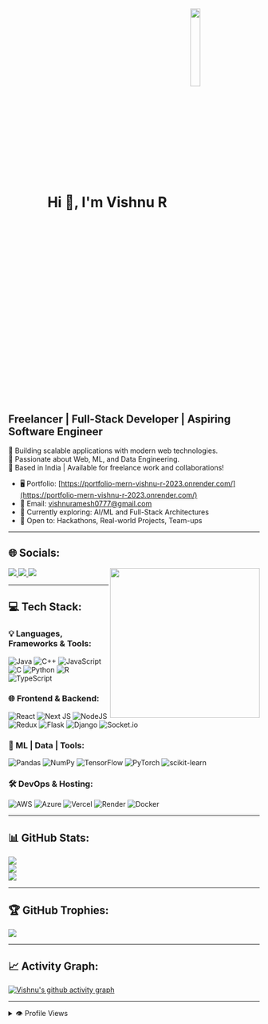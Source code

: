 <h1 align="center"><b>Hi 👋, I'm Vishnu R</b>
  <img align="center" width="20%" src="https://alexindris.github.io/assets/img/portfolio/Avatar-Maker.png">
</h1>

Freelancer | Full-Stack Developer | Aspiring Software Engineer  
-----------------------------------------------------------

🔭 Building scalable applications with modern web technologies.  
🌱 Passionate about Web, ML, and Data Engineering.  
📍 Based in India | Available for freelance work and collaborations!  

* 🖥️ Portfolio: [https://portfolio-mern-vishnu-r-2023.onrender.com/](https://portfolio-mern-vishnu-r-2023.onrender.com/)
* 📧 Email: [vishnuramesh0777@gmail.com](mailto:vishnuramesh0777@gmail.com)
* 🧠 Currently exploring: AI/ML and Full-Stack Architectures
* 🤝 Open to: Hackathons, Real-world Projects, Team-ups

---

## 🌐 Socials:


<!-- LinkedIn -->
<a href="https://www.linkedin.com/in/vishnu-r0777/" target="_blank" rel="noreferrer">
  <img src="https://img.shields.io/badge/LinkedIn-Connect-blue?logo=linkedin&style=for-the-badge&color=0A66C2&labelColor=black" />
</a>

<!-- LeetCode -->
<a href="https://leetcode.com/u/user3161EP/" target="_blank" rel="noreferrer">
  <img src="https://img.shields.io/badge/LeetCode-Profile-orange?logo=leetcode&style=for-the-badge&color=FFA116&labelColor=black" />
</a>

<!-- Gmail -->
<a href="mailto:vishnuramesh0777@gmail.com" target="_blank" rel="noreferrer">
  <img src="https://img.shields.io/badge/Gmail-Mail-red?logo=gmail&style=for-the-badge&color=EA4335&labelColor=black" />
</a>


<img align="right" src="https://media2.giphy.com/media/v1.Y2lkPTc5MGI3NjExMzVnd3ExOWVhMmJweWt1ZXllemcxeWhreWVnN2N2cThlemo1Y2M0MyZlcD12MV9pbnRlcm5hbF9naWZfYnlfaWQmY3Q9Zw/78XCFBGOlS6keY1Bil/giphy.gif" height="300px" />

---

## 💻 Tech Stack:

### 💡 Languages, Frameworks & Tools:
![Java](https://img.shields.io/badge/java-%23ED8B00.svg?style=for-the-badge&logo=openjdk&logoColor=white) 
![C++](https://img.shields.io/badge/c++-%2300599C.svg?style=for-the-badge&logo=c%2B%2B&logoColor=white) 
![JavaScript](https://img.shields.io/badge/javascript-%23323330.svg?style=for-the-badge&logo=javascript&logoColor=%23F7DF1E) 
![C](https://img.shields.io/badge/c-%2300599C.svg?style=for-the-badge&logo=c&logoColor=white) 
![Python](https://img.shields.io/badge/python-3670A0?style=for-the-badge&logo=python&logoColor=ffdd54) 
![R](https://img.shields.io/badge/r-%23276DC3.svg?style=for-the-badge&logo=r&logoColor=white) 
![TypeScript](https://img.shields.io/badge/typescript-%23007ACC.svg?style=for-the-badge&logo=typescript&logoColor=white) 

### 🌐 Frontend & Backend:
![React](https://img.shields.io/badge/react-%2320232a.svg?style=for-the-badge&logo=react&logoColor=%2361DAFB) 
![Next JS](https://img.shields.io/badge/Next-black?style=for-the-badge&logo=next.js&logoColor=white) 
![NodeJS](https://img.shields.io/badge/node.js-6DA55F?style=for-the-badge&logo=node.js&logoColor=white) 
![Redux](https://img.shields.io/badge/redux-%23593d88.svg?style=for-the-badge&logo=redux&logoColor=white) 
![Flask](https://img.shields.io/badge/flask-%23000.svg?style=for-the-badge&logo=flask&logoColor=white) 
![Django](https://img.shields.io/badge/django-%23092E20.svg?style=for-the-badge&logo=django&logoColor=white) 
![Socket.io](https://img.shields.io/badge/Socket.io-black?style=for-the-badge&logo=socket.io&badgeColor=010101)

### 🧠 ML | Data | Tools:
![Pandas](https://img.shields.io/badge/pandas-%23150458.svg?style=for-the-badge&logo=pandas&logoColor=white) 
![NumPy](https://img.shields.io/badge/numpy-%23013243.svg?style=for-the-badge&logo=numpy&logoColor=white)
![TensorFlow](https://img.shields.io/badge/TensorFlow-%23FF6F00.svg?style=for-the-badge&logo=TensorFlow&logoColor=white) 
![PyTorch](https://img.shields.io/badge/PyTorch-%23EE4C2C.svg?style=for-the-badge&logo=PyTorch&logoColor=white) 
![scikit-learn](https://img.shields.io/badge/scikit--learn-%23F7931E.svg?style=for-the-badge&logo=scikit-learn&logoColor=white) 

### 🛠️ DevOps & Hosting:
![AWS](https://img.shields.io/badge/AWS-%23FF9900.svg?style=for-the-badge&logo=amazon-aws&logoColor=white)
![Azure](https://img.shields.io/badge/azure-%230072C6.svg?style=for-the-badge&logo=microsoftazure&logoColor=white)
![Vercel](https://img.shields.io/badge/vercel-%23000000.svg?style=for-the-badge&logo=vercel&logoColor=white)
![Render](https://img.shields.io/badge/Render-46E3B7.svg?style=for-the-badge&logo=render&logoColor=white)
![Docker](https://img.shields.io/badge/docker-%230db7ed.svg?style=for-the-badge&logo=docker&logoColor=white)

---

## 📊 GitHub Stats:

![](https://github-readme-stats.vercel.app/api?username=vishnu-r-2023&theme=dark&hide_border=false&include_all_commits=true&count_private=true)<br/>
![](https://nirzak-streak-stats.vercel.app/?user=vishnu-r-2023&theme=dark&hide_border=false)<br/>
![](https://github-readme-stats.vercel.app/api/top-langs/?username=vishnu-r-2023&theme=dark&hide_border=false&layout=compact)

---

## 🏆 GitHub Trophies:

![](https://github-profile-trophy.vercel.app/?username=vishnu-r-2023&theme=dark&no-frame=false&no-bg=true&margin-w=4)

---

## 📈 Activity Graph:

[![Vishnu's github activity graph](https://github-readme-activity-graph.vercel.app/graph?username=vishnu-r-2023&bg_color=ffffff&color=000000&line=04e61b&point=403d3d&area=true&hide_border=true)](https://github.com/ashutosh00710/github-readme-activity-graph)

---

<details>
  <summary>👁️ Profile Views</summary>
  <br/>
  <img src="https://komarev.com/ghpvc/?username=vishnu-r-2023&label=PROFILE+VIEWS&style=for-the-badge&color=brightgreen">
</details>

<!-- Proudly created with GPRM ( https://gprm.itsvg.in ) -->
